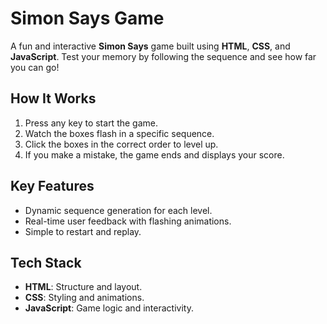 # Simon Says Game  

A fun and interactive **Simon Says** game built using **HTML**, **CSS**, and **JavaScript**. Test your memory by following the sequence and see how far you can go!  

## How It Works  
1. Press any key to start the game.  
2. Watch the boxes flash in a specific sequence.  
3. Click the boxes in the correct order to level up.  
4. If you make a mistake, the game ends and displays your score.  

## Key Features  
- Dynamic sequence generation for each level.  
- Real-time user feedback with flashing animations.  
- Simple to restart and replay.  

## Tech Stack  
- **HTML**: Structure and layout.  
- **CSS**: Styling and animations.  
- **JavaScript**: Game logic and interactivity.  